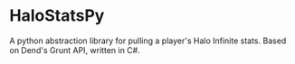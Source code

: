 # HaloStatsPy
A python abstraction library for pulling a player's Halo Infinite stats. Based on Dend's Grunt API, written in C#.
